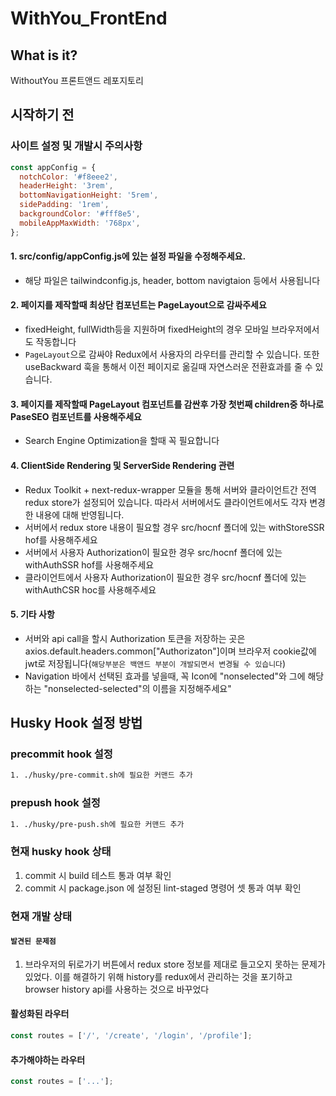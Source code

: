 # WithYou_FrontEnd

## What is it?

WithoutYou 프론트앤드 레포지토리

## 시작하기 전

### 사이트 설정 및 개발시 주의사항

```js
const appConfig = {
  notchColor: '#f8eee2',
  headerHeight: '3rem',
  bottomNavigationHeight: '5rem',
  sidePadding: '1rem',
  backgroundColor: '#fff8e5',
  mobileAppMaxWidth: '768px',
};
```

#### 1. src/config/appConfig.js에 있는 설정 파일을 수정해주세요.

- 해당 파일은 tailwindconfig.js, header, bottom navigtaion 등에서 사용됩니다

#### 2. 페이지를 제작할때 최상단 컴포넌트는 PageLayout으로 감싸주세요

- fixedHeight, fullWidth등을 지원하며 fixedHeight의 경우 모바일 브라우저에서도 작동합니다
- `PageLayout`으로 감싸야 Redux에서 사용자의 라우터를 관리할 수 있습니다. 또한 useBackward 훅을 통해서 이전 페이지로 옮길때 자연스러운 전환효과를 줄 수 있습니다.

#### 3. 페이지를 제작할때 PageLayout 컴포넌트를 감싼후 가장 첫번째 children중 하나로 PaseSEO 컴포넌트를 사용해주세요

- Search Engine Optimization을 할때 꼭 필요합니다

#### 4. ClientSide Rendering 및 ServerSide Rendering 관련

- Redux Toolkit + next-redux-wrapper 모듈을 통해 서버와 클라이언트간 전역 redux store가 설정되어 있습니다. 따라서 서버에서도 클라이언트에서도 각자 변경한 내용에 대해
  반영됩니다.
- 서버에서 redux store 내용이 필요할 경우 src/hocnf 폴더에 있는 withStoreSSR hof를 사용해주세요
- 서버에서 사용자 Authorization이 필요한 경우 src/hocnf 폴더에 있는 withAuthSSR hof를 사용해주세요
- 클라이언트에서 사용자 Authorization이 필요한 경우 src/hocnf 폴더에 있는 withAuthCSR hoc를 사용해주세요

#### 5. 기타 사항

- 서버와 api call을 할시 Authorization 토큰을 저장하는 곳은 axios.default.headers.common["Authorizaton"]이며 브라우저 cookie값에 jwt로
  저장됩니다(`해당부분은 백앤드 부분이 개발되면서 변경될 수 있습니다`)
- Navigation 바에서 선택된 효과를 넣을때, 꼭 Icon에 "nonselected"와 그에 해당하는 "nonselected-selected"의 이름을 지정해주세요"

## Husky Hook 설정 방법

### precommit hook 설정

```bash
1. ./husky/pre-commit.sh에 필요한 커맨드 추가
```

### prepush hook 설정

```bash
1. ./husky/pre-push.sh에 필요한 커맨드 추가
```

### 현재 husky hook 상태

1. commit 시 build 테스트 통과 여부 확인
2. commit 시 package.json 에 설정된 lint-staged 명령어 셋 통과 여부 확인

### 현재 개발 상태

#### `발견된 문제점`

1. 브라우저의 뒤로가기 버튼에서 redux store 정보를 제대로 들고오지 못하는 문제가 있었다. 이를 해결하기 위해 history를 redux에서 관리하는 것을 포기하고 browser history api를
   사용하는
   것으로 바꾸었다

#### 활성화된 라우터

```js
const routes = ['/', '/create', '/login', '/profile'];
```

#### 추가해야하는 라우터

```js
const routes = ['...'];
```
